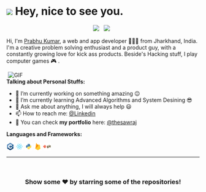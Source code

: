 <h1><img src="https://emojis.slackmojis.com/emojis/images/1531849430/4246/blob-sunglasses.gif?1531849430" width="30"/> Hey, nice to see you.</h1>

<p align="center">
<a href="https://www.linkedin.com/in/prabhu-kumar-saw-43b467135/" target="_blank"><img height=30 src="https://img.icons8.com/doodle/48/000000/linkedin.png"/></a>&nbsp;&nbsp;
<a href="https://leetcode.com/prabhukumarsaw/" target="_blank"><img height=30 src="https://api.iconify.design/simple-icons:leetcode.svg"/></a>&nbsp;&nbsp;

</p>

Hi, I'm [Prabhu Kumar](https://www.linkedin.com/in/prabhu-kumar-saw-43b467135/), a web and app developer 👨🏻‍💻 from Jharkhand, India. I'm a creative problem solving enthusiast and a product guy, with a constantly growing love for kick ass products. Beside's Hacking stuff, I play computer games :video_game: .



<img align="right" alt="GIF" src="https://media.giphy.com/media/836HiJc7pgzy8iNXCn/giphy.gif" width="500" height="auto" />

**Talking about Personal Stuffs:**

- 🔭 I’m currently working on something amazing :wink:
- 🌱 I’m currently learning Advanced Algorithms and System Desining :sunglasses:
- 💬 Ask me about anything, I will always help :smiley:
- 📫 How to reach me: [@Linkedin]([https://www.linkedin.com/in/prabhu-kumar-saw-43b467135/])
- 👾 You can check **my portfolio** here: [@thesawraj](https://thesawraj.netlify.app/)

**Languages and Frameworks:**  

<code><img height="20" src="https://raw.githubusercontent.com/github/explore/80688e429a7d4ef2fca1e82350fe8e3517d3494d/topics/cpp/cpp.png"></code>
<code><img height="20" src="https://raw.githubusercontent.com/github/explore/80688e429a7d4ef2fca1e82350fe8e3517d3494d/topics/react/react.png"></code>
<code><img height="20" src="https://raw.githubusercontent.com/github/explore/80688e429a7d4ef2fca1e82350fe8e3517d3494d/topics/python/python.png"></code>
<code><img height="20" src="https://raw.githubusercontent.com/github/explore/80688e429a7d4ef2fca1e82350fe8e3517d3494d/topics/firebase/firebase.png"></code>
<code><img height="20" src="https://raw.githubusercontent.com/github/explore/80688e429a7d4ef2fca1e82350fe8e3517d3494d/topics/git/git.png"></code>
<hr>
</br>


<div align="center">

### Show some ❤️ by starring some of the repositories!
</div>

